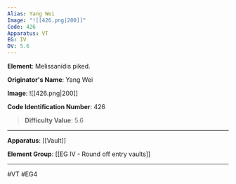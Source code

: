 ```yaml
---
Alias: Yang Wei
Image: "![[426.png|200]]"
Code: 426
Apparatus: VT
EG: IV
DV: 5.6
---
```

**Element**: Melissanidis piked.

**Originator's Name**: Yang Wei

**Image**:
![[426.png|200]]

**Code Identification Number**: 426

>**Difficulty Value**: 5.6

___
**Apparatus**: [[Vault]]

**Element Group**: [[EG IV - Round off entry vaults]]
___
#VT #EG4
